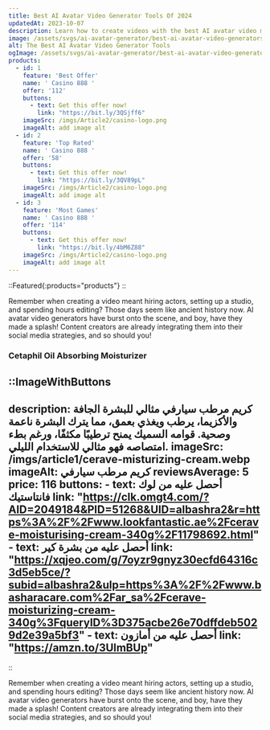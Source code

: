 ```yaml
---
title: Best AI Avatar Video Generator Tools Of 2024
updatedAt: 2023-10-07
description: Learn how to create videos with the best AI avatar video makers and how to automate your video creation process!
image: /assets/svgs/ai-avatar-generator/best-ai-avatar-video-generators-featured-image.svg
alt: The Best AI Avatar Video Generator Tools
ogImage: /assets/svgs/ai-avatar-generator/best-ai-avatar-video-generators-featured-image.svg
products:
  - id: 1
    feature: 'Best Offer'
    name: ' Casino 888 '
    offer: '112'
    buttons:
      - text: Get this offer now!
        link: "https://bit.ly/3QSjff6"
    imageSrc: /imgs/Article2/casino-logo.png
    imageAlt: add image alt
  - id: 2
    feature: 'Top Rated'
    name: ' Casino 888 '
    offer: '58'
    buttons:
      - text: Get this offer now!
        link: "https://bit.ly/3QV89pL"
    imageSrc: /imgs/Article2/casino-logo.png
    imageAlt: add image alt
  - id: 3
    feature: 'Most Games'
    name: ' Casino 888 '
    offer: '114'
    buttons:
      - text: Get this offer now!
        link: "https://bit.ly/4bM6Z88"
    imageSrc: /imgs/Article2/casino-logo.png
    imageAlt: add image alt
---
```


::Featured{:products="products"} 
::

Remember when creating a video meant hiring actors, setting up a studio, and spending hours editing? Those days seem like ancient history now. AI avatar video generators have burst onto the scene, and boy, have they made a splash! Content creators are already integrating them into their social media strategies, and so should you!

###  Cetaphil Oil Absorbing Moisturizer


::ImageWithButtons
---
description: كريم مرطب سيارفي مثالي للبشرة الجافة والأكزيما، يرطب ويغذي بعمق، مما يترك البشرة ناعمة وصحية. قوامه السميك يمنح ترطيبًا مكثفًا، ورغم بطء امتصاصه فهو مثالي للاستخدام الليلي.
imageSrc: /imgs/article1/cerave-misturizing-cream.webp
imageAlt: كريم مرطب سيارفي
reviewsAverage: 5
price: 116
buttons:
      - text: أحصل عليه من لوك فانتاستيك 
        link: "https://clk.omgt4.com/?AID=2049184&PID=51268&UID=albashra2&r=https%3A%2F%2Fwww.lookfantastic.ae%2Fcerave-moisturising-cream-340g%2F11798692.html"
      - text: أحصل عليه من بشرة كير
        link: "https://xqjeo.com/g/7oyzr9gnyz30ecfd64316c3d5eb5ce/?subid=albashra2&ulp=https%3A%2F%2Fwww.basharacare.com%2Far_sa%2Fcerave-moisturizing-cream-340g%3FqueryID%3D375acbe26e70dffdeb5029d2e39a5bf3"
      - text: أحصل عليه من أمازون
        link: "https://amzn.to/3UImBUp"
---
::

Remember when creating a video meant hiring actors, setting up a studio, and spending hours editing? Those days seem like ancient history now. AI avatar video generators have burst onto the scene, and boy, have they made a splash! Content creators are already integrating them into their social media strategies, and so should you!
